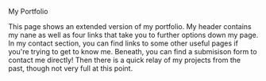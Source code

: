 My Portfolio

This page shows an extended version of my portfolio. My header contains my nane as well as four links that take you to further options down my page. In my contact section, you can find links to some other useful pages if you're trying to get to know me. Beneath, you can find a submisison form to contact me directly! Then there is a quick relay of my projects from the past, though not very full at this point. 
